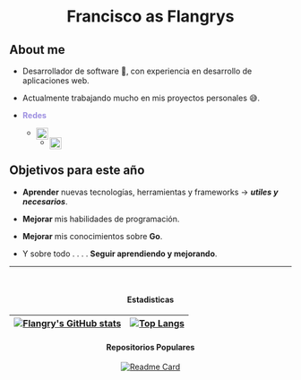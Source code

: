 <center>

# **Francisco as Flangrys**

</center>

## **About me**

- Desarrollador de software 🐍, con experiencia en desarrollo de aplicaciones web.

- Actualmente trabajando mucho en mis proyectos personales 😅.

- **<p style="color:#9e90e1">Redes</p>**
    - <a href="https://twitter.com/flangrys" style="">
        <img align="left" alt="Flangrys" width="21px" src="https://raw.githubusercontent.com/anuraghazra/anuraghazra/master/assets/twitter.svg" />
    </a>

    - <a href="https://discord.gg/XCNV7x8">
        <img align="left" alt="Flangrys" width="21px" src="https://raw.githubusercontent.com/anuraghazra/anuraghazra/master/assets/discord-round.svg" />
    </a>

## __Objetivos para este año__

* **Aprender** nuevas tecnologías, herramientas y frameworks -> ***utiles y necesarios***.  

* **Mejorar** mis habilidades de programación.

* **Mejorar** mis conocimientos sobre **Go**.

* Y sobre todo . . . . **Seguir aprendiendo y mejorando**.

***

<br>
<center>

#### **Estadisticas**
| [![Flangry's GitHub stats](https://github-readme-stats.vercel.app/api?username=flangrys&theme=shades-of-purple&show_icons=true)](https://twitter.com/flangrys) | [![Top Langs](https://github-readme-stats.vercel.app/api/top-langs/?username=flangrys&theme=shades-of-purple)](https://github.com/flangrys)
| ------------- | ------------- |


#### **Repositorios Populares**

[![Readme Card](https://github-readme-stats.vercel.app/api/pin/?username=flangrys&repo=flangsbot&show_owner=true)](https://github.com/flangrys/flangsbot)

</center>
